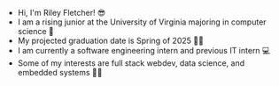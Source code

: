 * Hi, I'm Riley Fletcher! 😎
* I am a rising junior at the University of Virginia majoring in computer science 🔶
* My projected graduation date is Spring of 2025 👨‍🎓
* I am currently a software engineering intern and previous IT intern 💻
* Some of my interests are full stack webdev, data science, and embedded systems 👨‍💻

<!---
nfletcher27/nfletcher27 is a ✨ special ✨ repository because its `README.md` (this file) appears on your GitHub profile.
You can click the Preview link to take a look at your changes.
--->
